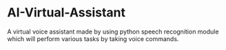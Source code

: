 # AI-Virtual-Assistant
A virtual voice assistant made by using python speech recognition module which will perform various tasks by taking voice commands.
